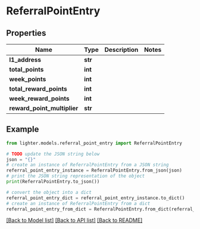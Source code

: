 # ReferralPointEntry


## Properties

Name | Type | Description | Notes
------------ | ------------- | ------------- | -------------
**l1_address** | **str** |  | 
**total_points** | **int** |  | 
**week_points** | **int** |  | 
**total_reward_points** | **int** |  | 
**week_reward_points** | **int** |  | 
**reward_point_multiplier** | **str** |  | 

## Example

```python
from lighter.models.referral_point_entry import ReferralPointEntry

# TODO update the JSON string below
json = "{}"
# create an instance of ReferralPointEntry from a JSON string
referral_point_entry_instance = ReferralPointEntry.from_json(json)
# print the JSON string representation of the object
print(ReferralPointEntry.to_json())

# convert the object into a dict
referral_point_entry_dict = referral_point_entry_instance.to_dict()
# create an instance of ReferralPointEntry from a dict
referral_point_entry_from_dict = ReferralPointEntry.from_dict(referral_point_entry_dict)
```
[[Back to Model list]](../README.md#documentation-for-models) [[Back to API list]](../README.md#documentation-for-api-endpoints) [[Back to README]](../README.md)


